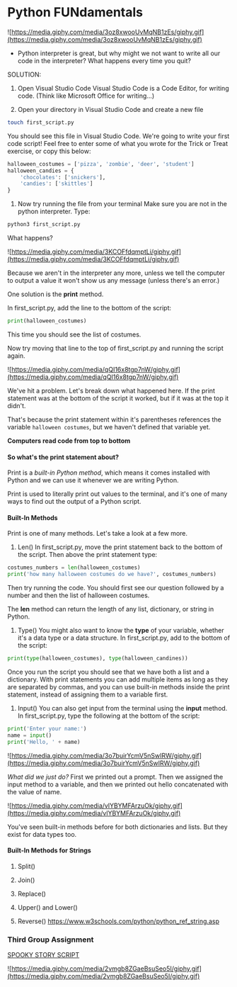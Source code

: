 # Python FUNdamentals

![https://media.giphy.com/media/3oz8xwooUvMqNB1zEs/giphy.gif](https://media.giphy.com/media/3oz8xwooUvMqNB1zEs/giphy.gif)

- Python interpreter is great, but why might we not want to write all our code in the interpreter? What happens every time you quit?

SOLUTION:
1. Open Visual Studio Code
Visual Studio Code is a Code Editor, for writing code. (Think like Microsoft Office for writing...)

2. Open your directory in Visual Studio Code and create a new file

```sh
touch first_script.py
```

You should see this file in Visual Studio Code. We're going to write your first code script! Feel free to enter some of what you wrote for the Trick or Treat exercise, or copy this below:

```python
halloween_costumes = ['pizza', 'zombie', 'deer', 'student']
halloween_candies = {
    'chocolates': ['snickers'],
    'candies': ['skittles']
}
```

1. Now try running the file from your terminal
Make sure you are not in the python interpreter. Type:
```sh
python3 first_script.py
```
What happens?

![https://media.giphy.com/media/3KCOFfdqmptLi/giphy.gif](https://media.giphy.com/media/3KCOFfdqmptLi/giphy.gif)

Because we aren't in the interpreter any more, unless we tell the computer to output a value it won't show us any message (unless there's an error.)

One solution is the **print** method.

In first_script.py, add the line to the bottom of the script:
```python
print(halloween_costumes)
```
This time you should see the list of costumes. 

Now try moving that line to the top of first_script.py and running the script again.

![https://media.giphy.com/media/qQI16x8tgp7nW/giphy.gif](https://media.giphy.com/media/qQI16x8tgp7nW/giphy.gif)

We've hit a problem. Let's break down what happened here. If the print statement was at the bottom of the script it worked, but if it was at the top it didn't. 

That's because the print statement within it's parentheses references the variable `halloween costumes`, but we haven't defined that variable yet.

**Computers read code from top to bottom**


#### So what's the print statement about?

Print is a *built-in Python method*, which means it comes installed with Python and we can use it whenever we are writing Python.

Print is used to literally print out values to the terminal, and it's one of many ways to find out the output of a Python script.

#### Built-In Methods

Print is one of many methods. Let's take a look at a few more.

1. Len()
In first_script.py, move the print statement back to the bottom of the script. Then above the print statement type:
```python
costumes_numbers = len(halloween_costumes)
print('how many halloween costumes do we have?', costumes_numbers)
```
Then try running the code. You should first see our question followed by a number and then the list of halloween costumes. 

The **len** method can return the length of any list, dictionary, or string in Python.

1. Type()
You might also want to know the **type** of your variable, whether it's a data type or a data structure. In first_script.py, add to the bottom of the script:
```python
print(type(halloween_costumes), type(halloween_candines))
```
Once you run the script you should see that we have both a list and a dictionary. With print statements you can add multiple items as long as they are separated by commas, and you can use built-in methods inside the print statement, instead of assigning them to a variable first.

1. Input()
You can also get input from the terminal using the **input** method. In first_script.py, type the following at the bottom of the script:
```python
print('Enter your name:')
name = input()
print('Hello, ' + name)
```
![https://media.giphy.com/media/3o7buirYcmV5nSwIRW/giphy.gif](https://media.giphy.com/media/3o7buirYcmV5nSwIRW/giphy.gif)

*What did we just do?*
First we printed out a prompt. Then we assigned the input method to a variable, and then we printed out hello concatenated with the value of name. 

![https://media.giphy.com/media/vlYBYMFArzuOk/giphy.gif](https://media.giphy.com/media/vlYBYMFArzuOk/giphy.gif)


You've seen built-in methods before for both dictionaries and lists. But they exist for data types too.

#### Built-In Methods for Strings

1. Split()


1. Join()

1. Replace()

1. Upper() and Lower()

1. Reverse()
https://www.w3schools.com/python/python_ref_string.asp


### Third Group Assignment
[SPOOKY STORY SCRIPT](python_exercise_fundamentals.md)

![https://media.giphy.com/media/2vmgb8ZGaeBsuSeo5I/giphy.gif](https://media.giphy.com/media/2vmgb8ZGaeBsuSeo5I/giphy.gif)


